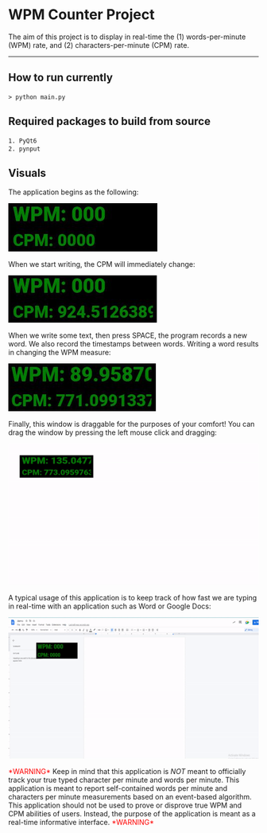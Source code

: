 # WPM Counter Project

The aim of this project is to display in real-time the (1) words-per-minute (WPM) rate, and (2) characters-per-minute (CPM) rate.

---

## How to run currently

```
> python main.py
```

## Required packages to build from source
```
1. PyQt6
2. pynput
```

## Visuals

The application begins as the following:

![starting_state](resources/demo_images/starting.JPG "Starting Application")

When we start writing, the CPM will immediately change:

![writing1](resources/demo_images/writing1.JPG "CPM")

When we write some text, then press SPACE, the program records a new word. We also record the timestamps between words. Writing a word results in changing the WPM measure:

![writing2](resources/demo_images/writing2.JPG "WPM")

Finally, this window is draggable for the purposes of your comfort! You can drag the window by pressing the left mouse click and dragging:

![draggable](resources/demo_images/draggable.gif "draggable")

A typical usage of this application is to keep track of how fast we are typing in real-time with an application such as Word or Google Docs:

![demo](resources/demo_images/small_demo.gif "demo video")

<span style="color:red"> \*WARNING\* </span> Keep in mind that this application is *NOT* meant to officially track your true typed character per minute and words per minute. This application is meant to report self-contained words per minute and characters per minute measurements based on an event-based algorithm.
This application should not be used to prove or disprove true WPM and CPM abilities of users. Instead, the purpose of the application is meant as a real-time informative interface. <span style="color:red"> \*WARNING\* </span>